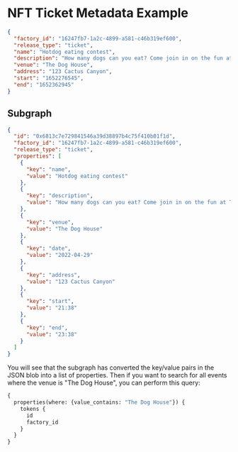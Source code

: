 # NFT Ticket Metadata Example

```json
{
  "factory_id": "16247fb7-1a2c-4899-a581-c46b319ef600",
  "release_type": "ticket",
  "name": "Hotdog eating contest",
  "description": "How many dogs can you eat? Come join in on the fun at The Dog House!",
  "venue": "The Dog House",
  "address": "123 Cactus Canyon",
  "start": "1652276545",
  "end": "1652362945"
}
```

## Subgraph

```json
{
  "id": "0x6813c7e729841546a39d38897b4c75f410b01f1d",
  "factory_id": "16247fb7-1a2c-4899-a581-c46b319ef600",
  "release_type": "ticket",
  "properties": [
    {
      "key": "name",
      "value": "Hotdog eating contest"
    },
    {
      "key": "description",
      "value": "How many dogs can you eat? Come join in on the fun at The Dog House!"
    },
    {
      "key": "venue",
      "value": "The Dog House"
    },
    {
      "key": "date",
      "value": "2022-04-29"
    },
    {
      "key": "address",
      "value": "123 Cactus Canyon"
    },
    {
      "key": "start",
      "value": "21:38"
    },
    {
      "key": "end",
      "value": "23:38"
    }
  ]
}
```

You will see that the subgraph has converted the key/value pairs in the JSON blob into a list of properties. Then if you want to search for all events where the venue is "The Dog House", you can perform this query:

```graphql
{
  properties(where: {value_contains: "The Dog House"}) {
    tokens {
      id
      factory_id
    }
  }
}
```
